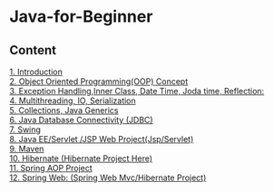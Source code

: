 # <h1>Java-for-Beginner</h1>

<h2><b>Content</b></h2>
<a href="https://drive.google.com/open?id=0B_XigqMG4t2bcm0yaUNlYlRRb0U">1. Introduction</a><br>
<a href="https://drive.google.com/open?id=0B_XigqMG4t2bLTVDQ09menl6VVE">2. Object Oriented Programming(OOP) Concept</a><br>
<a href="https://drive.google.com/open?id=0B_XigqMG4t2bTWEzUlZQRVNWaEU">3. Exception Handling,Inner Class, Date Time, Joda time, Reflection:</a><br>
<a href="https://drive.google.com/open?id=0B_XigqMG4t2bRUxnMGxfTkVkb0E">4. Multithreading, IO, Serialization</a><br>
<a href="https://drive.google.com/open?id=0B_XigqMG4t2bLVYwVGpDRTJOWFk">5. Collections, Java Generics</a><br>
<a href="https://drive.google.com/open?id=0B_XigqMG4t2ba1drN3pUa3hSYkE">6. Java Database Connectivity (JDBC)</a><br>
<a href="https://drive.google.com/open?id=0B_XigqMG4t2bNkJjMERNN2l1Q3c">7. Swing</a><br>
<a href="https://drive.google.com/open?id=0B_XigqMG4t2bNVVXM01hWlVzcnc">8. Java EE/Servlet /JSP Web Project(Jsp/Servlet) </a><br>
<a href="https://drive.google.com/open?id=0B_XigqMG4t2bd2xwRVY3el96dHM">9. Maven </a><br>
<a href="https://drive.google.com/open?id=0B_XigqMG4t2bOXpHVlhFdHFUWFU">10. Hibernate (Hibernate Project Here)</a><br>
<a href="https://drive.google.com/open?id=0B_XigqMG4t2bcm0yaUNlYlRRb0U">11. Spring AOP Project</a><br>
<a href="https://drive.google.com/open?id=0B_XigqMG4t2bYS13SVVObjZXSjg">12. Spring Web: (Spring Web Mvc/Hibernate Project) </a><br>
